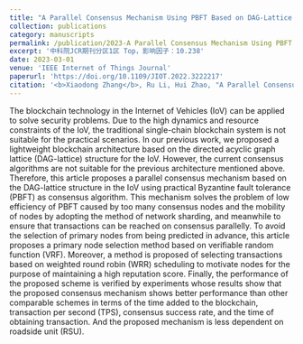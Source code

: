 ```yaml
---
title: "A Parallel Consensus Mechanism Using PBFT Based on DAG-Lattice Structure in the Internet of Vehicles"
collection: publications
category: manuscripts
permalink: /publication/2023-A Parallel Consensus Mechanism Using PBFT Based on DAG-Lattice Structure in the Internet of Vehicles
excerpt: '中科院JCR期刊分区1区 Top，影响因子：10.238'
date: 2023-03-01
venue: 'IEEE Internet of Things Journal'
paperurl: 'https://doi.org/10.1109/JIOT.2022.3222217'
citation: '<b>Xiaodong Zhang</b>, Ru Li, Hui Zhao, "A Parallel Consensus Mechanism Using PBFT Based on DAG-Lattice Structure in the Internet of Vehicles", IEEE Internet of Things Journal, vol. 10, no. 6, pp. 5418-5433, 2023. '
---
```


The blockchain technology in the Internet of Vehicles (IoV) can be applied to solve security problems. Due to the high dynamics and resource constraints of the IoV, the traditional single-chain blockchain system is not suitable for the practical scenarios. In our previous work, we proposed a lightweight blockchain architecture based on the directed acyclic graph lattice (DAG-lattice) structure for the IoV. However, the current consensus algorithms are not suitable for the previous architecture mentioned above. Therefore, this article proposes a parallel consensus mechanism based on the DAG-lattice structure in the IoV using practical Byzantine fault tolerance (PBFT) as consensus algorithm. This mechanism solves the problem of low efficiency of PBFT caused by too many consensus nodes and the mobility of nodes by adopting the method of network sharding, and meanwhile to ensure that transactions can be reached on consensus parallelly. To avoid the selection of primary nodes from being predicted in advance, this article proposes a primary node selection method based on verifiable random function (VRF). Moreover, a method is proposed of selecting transactions based on weighted round robin (WRR) scheduling to motivate nodes for the purpose of maintaining a high reputation score. Finally, the performance of the proposed scheme is verified by experiments whose results show that the proposed consensus mechanism shows better performance than other comparable schemes in terms of the time added to the blockchain, transaction per second (TPS), consensus success rate, and the time of obtaining transaction. And the proposed mechanism is less dependent on roadside unit (RSU).
